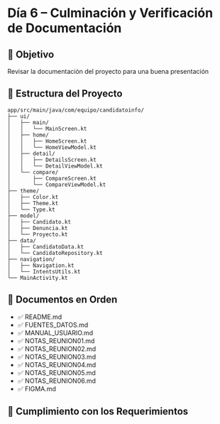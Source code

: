 # Día 6 – Culminación y Verificación de Documentación

## 🎯 Objetivo
Revisar la documentación del proyecto para una buena presentación

## 📁 Estructura del Proyecto
```
app/src/main/java/com/equipo/candidatoinfo/
├── ui/
│   ├── main/
│   │   └── MainScreen.kt
│   ├── home/
│   │   ├── HomeScreen.kt
│   │   └── HomeViewModel.kt
│   ├── detail/
│   │   ├── DetailsScreen.kt
│   │   └── DetailViewModel.kt
│   └── compare/
│       ├── CompareScreen.kt
│       └── CompareViewModel.kt
├── theme/
│   ├── Color.kt
│   ├── Theme.kt
│   └── Type.kt
├── model/
│   ├── Candidato.kt
│   ├── Denuncia.kt
│   └── Proyecto.kt
├── data/
│   ├── CandidatoData.kt
│   └── CandidatoRepository.kt
├── navigation/
│   ├── Navigation.kt
│   └── IntentsUtils.kt
└── MainActivity.kt
```

## 📄 Documentos en Orden

- ✅ README.md
- ✅ FUENTES_DATOS.md
- ✅ MANUAL_USUARIO.md
- ✅ NOTAS_REUNION01.md
- ✅ NOTAS_REUNION02.md
- ✅ NOTAS_REUNION03.md
- ✅ NOTAS_REUNION04.md
- ✅ NOTAS_REUNION05.md
- ✅ NOTAS_REUNION06.md
- ✅ FIGMA.md

## 🎯 Cumplimiento con los Requerimientos
